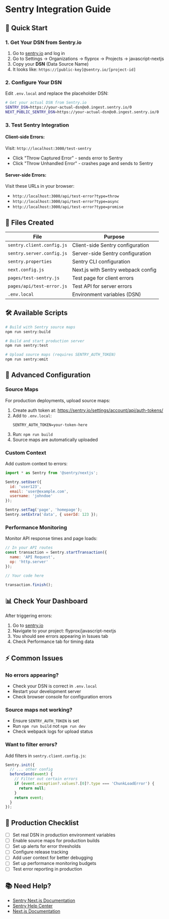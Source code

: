 # Sentry Integration Guide

## 🚀 Quick Start

### 1. Get Your DSN from Sentry.io

1. Go to [sentry.io](https://sentry.io) and log in
2. Go to Settings → Organizations → flyprox → Projects → javascript-nextjs
3. Copy your **DSN** (Data Source Name)
4. It looks like: `https://[public-key]@sentry.io/[project-id]`

### 2. Configure Your DSN

Edit `.env.local` and replace the placeholder DSN:

```bash
# Get your actual DSN from Sentry.io
SENTRY_DSN=https://your-actual-dsn@o0.ingest.sentry.io/0
NEXT_PUBLIC_SENTRY_DSN=https://your-actual-dsn@o0.ingest.sentry.io/0
```

### 3. Test Sentry Integration

#### Client-side Errors:
Visit: `http://localhost:3000/test-sentry`

- Click "Throw Captured Error" - sends error to Sentry
- Click "Throw Unhandled Error" - crashes page and sends to Sentry

#### Server-side Errors:
Visit these URLs in your browser:

- `http://localhost:3000/api/test-error?type=throw`
- `http://localhost:3000/api/test-error?type=async`
- `http://localhost:3000/api/test-error?type=promise`

## 📁 Files Created

| File | Purpose |
|------|---------|
| `sentry.client.config.js` | Client-side Sentry configuration |
| `sentry.server.config.js` | Server-side Sentry configuration |
| `sentry.properties` | Sentry CLI configuration |
| `next.config.js` | Next.js with Sentry webpack config |
| `pages/test-sentry.js` | Test page for client errors |
| `pages/api/test-error.js` | Test API for server errors |
| `.env.local` | Environment variables (DSN) |

## 🛠️ Available Scripts

```bash
# Build with Sentry source maps
npm run sentry:build

# Build and start production server
npm run sentry:test

# Upload source maps (requires SENTRY_AUTH_TOKEN)
npm run sentry:emit
```

## 🔧 Advanced Configuration

### Source Maps
For production deployments, upload source maps:

1. Create auth token at: https://sentry.io/settings/account/api/auth-tokens/
2. Add to `.env.local`:
   ```
   SENTRY_AUTH_TOKEN=your-token-here
   ```
3. Run: `npm run build`
4. Source maps are automatically uploaded

### Custom Context
Add custom context to errors:

```javascript
import * as Sentry from '@sentry/nextjs';

Sentry.setUser({
  id: 'user123',
  email: 'user@example.com',
  username: 'johndoe'
});

Sentry.setTag('page', 'homepage');
Sentry.setExtra('data', { userId: 123 });
```

### Performance Monitoring
Monitor API response times and page loads:

```javascript
// In your API routes
const transaction = Sentry.startTransaction({
  name: 'API Request',
  op: 'http.server'
});

// Your code here

transaction.finish();
```

## 📊 Check Your Dashboard

After triggering errors:
1. Go to [sentry.io](https://sentry.io)
2. Navigate to your project: flyprox/javascript-nextjs
3. You should see errors appearing in Issues tab
4. Check Performance tab for timing data

## ⚡ Common Issues

### No errors appearing?
- Check your DSN is correct in `.env.local`
- Restart your development server
- Check browser console for configuration errors

### Source maps not working?
- Ensure `SENTRY_AUTH_TOKEN` is set
- Run `npm run build` not `npm run dev`
- Check webpack logs for upload status

### Want to filter errors?
Add filters in `sentry.client.config.js`:

```javascript
Sentry.init({
  // ... other config
  beforeSend(event) {
    // Filter out certain errors
    if (event.exception?.values?.[0]?.type === 'ChunkLoadError') {
      return null;
    }
    return event;
  }
});
```

## 🎯 Production Checklist

- [ ] Set real DSN in production environment variables
- [ ] Enable source maps for production builds
- [ ] Set up alerts for error thresholds
- [ ] Configure release tracking
- [ ] Add user context for better debugging
- [ ] Set up performance monitoring budgets
- [ ] Test error reporting in production

## 📚 Need Help?

- [Sentry Next.js Documentation](https://docs.sentry.io/platforms/javascript/guides/nextjs/)
- [Sentry Help Center](https://help.sentry.io)
- [Next.js Documentation](https://nextjs.org/docs)